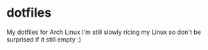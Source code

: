 # dotfiles
My dotfiles for Arch Linux
I'm still slowly ricing my Linux so don't be surprised if it still empty :)
